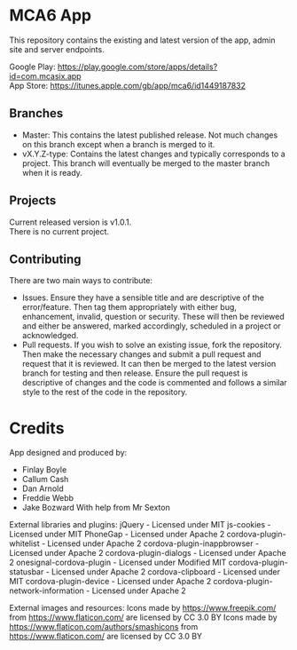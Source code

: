 # MCA6 App
This repository contains the existing and latest version of the app, admin site and server endpoints.

Google Play: https://play.google.com/store/apps/details?id=com.mcasix.app \
App Store: https://itunes.apple.com/gb/app/mca6/id1449187832

## Branches
- Master: This contains the latest published release. Not much changes on this branch except when a branch is merged to it.
- vX.Y.Z-type: Contains the latest changes and typically corresponds to a project. This branch will eventually be merged to the master branch when it is ready.

## Projects
Current released version is v1.0.1. \
There is no current project.

## Contributing
There are two main ways to contribute:
- Issues. Ensure they have a sensible title and are descriptive of the error/feature. Then tag them appropriately with either bug, enhancement, invalid, question or security. These will then be reviewed and either be answered, marked accordingly, scheduled in a project or acknowledged.
- Pull requests. If you wish to solve an existing issue, fork the repository. Then make the necessary changes and submit a pull request and request that it is reviewed. It can then be merged to the latest version branch for testing and then release. Ensure the pull request is descriptive of changes and the code is commented and follows a similar style to the rest of the code in the repository.

# Credits
App designed and produced by:
- Finlay Boyle
- Callum Cash
- Dan Arnold
- Freddie Webb
- Jake Bozward
With help from Mr Sexton

External libraries and plugins:
jQuery - Licensed under MIT
js-cookies - Licensed under MIT
PhoneGap - Licensed under Apache 2
cordova-plugin-whitelist - Licensed under Apache 2
cordova-plugin-inappbrowser - Licensed under Apache 2
cordova-plugin-dialogs - Licensed under Apache 2
onesignal-cordova-plugin - Licensed under Modified MIT
cordova-plugin-statusbar - Licensed under Apache 2
cordova-clipboard - Licensed under MIT
cordova-plugin-device - Licensed under Apache 2
cordova-plugin-network-information - Licensed under Apache 2

External images and resources:
Icons made by https://www.freepik.com/ from https://www.flaticon.com/ are licensed by CC 3.0 BY
Icons made by https://www.flaticon.com/authors/smashicons from https://www.flaticon.com/ are licensed by CC 3.0 BY
